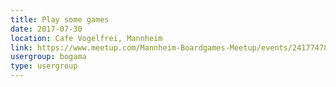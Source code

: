 ```yaml
---
title: Play some games
date: 2017-07-30
location: Cafe Vogelfrei, Mannheim
link: https://www.meetup.com/Mannheim-Boardgames-Meetup/events/241774787/
usergroup: bogama
type: usergroup
---
```

